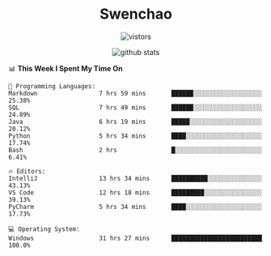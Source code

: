 <h1 align="center">Swenchao</h3>

<p align="center">
  <img src="https://visitor-badge.glitch.me/badge?page_id=Swenchao" alt="vistors" />
</p>

<p align="center">
  <img src="https://github-readme-stats.vercel.app/api?username=Swenchao&count_private=true&show_icons=true&theme=vue-dark&hide_title=true" alt="github stats" />
</p>

<!--START_SECTION:waka-->
📊 **This Week I Spent My Time On** 

```text
💬 Programming Languages: 
Markdown                 7 hrs 59 mins       ██████░░░░░░░░░░░░░░░░░░░   25.38% 
SQL                      7 hrs 49 mins       ██████░░░░░░░░░░░░░░░░░░░   24.89% 
Java                     6 hrs 19 mins       █████░░░░░░░░░░░░░░░░░░░░   20.12% 
Python                   5 hrs 34 mins       ████░░░░░░░░░░░░░░░░░░░░░   17.74% 
Bash                     2 hrs               █░░░░░░░░░░░░░░░░░░░░░░░░   6.41%

🔥 Editors: 
IntelliJ                 13 hrs 34 mins      ██████████░░░░░░░░░░░░░░░   43.13% 
VS Code                  12 hrs 18 mins      █████████░░░░░░░░░░░░░░░░   39.13% 
PyCharm                  5 hrs 34 mins       ████░░░░░░░░░░░░░░░░░░░░░   17.73%

💻 Operating System: 
Windows                  31 hrs 27 mins      █████████████████████████   100.0%

```


<!--END_SECTION:waka-->
